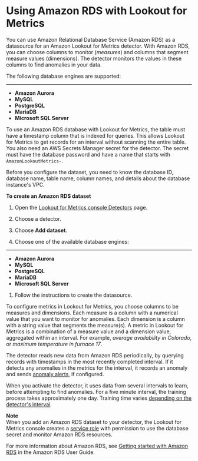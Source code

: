 # Using Amazon RDS with Lookout for Metrics<a name="services-rds"></a>

You can use Amazon Relational Database Service \(Amazon RDS\) as a datasource for an Amazon Lookout for Metrics detector\. With Amazon RDS, you can choose columns to monitor \(*measures*\) and columns that segment measure values \(dimensions\)\. The detector monitors the values in these columns to find anomalies in your data\.

The following database engines are supported:

****
+ **Amazon Aurora**
+ **MySQL**
+ **PostgreSQL**
+ **MariaDB**
+ **Microsoft SQL Server**

To use an Amazon RDS database with Lookout for Metrics, the table must have a timestamp column that is indexed for queries\. This allows Lookout for Metrics to get records for an interval without scanning the entire table\. You also need an AWS Secrets Manager secret for the detector\. The secret must have the database password and have a name that starts with `AmazonLookoutMetrics-`\.

Before you configure the dataset, you need to know the database ID, database name, table name, column names, and details about the database instance's VPC\.

**To create an Amazon RDS dataset**

1. Open the [Lookout for Metrics console Detectors](https://console.aws.amazon.com//lookoutmetrics/home#detectors) page\.

1. Choose a detector\.

1. Choose **Add dataset**\.

1. Choose one of the available database engines:

****
   + **Amazon Aurora**
   + **MySQL**
   + **PostgreSQL**
   + **MariaDB**
   + **Microsoft SQL Server**

1. Follow the instructions to create the datasource\.

To configure metrics in Lookout for Metrics, you choose columns to be measures and dimensions\. Each measure is a column with a numerical value that you want to monitor for anomalies\. Each dimension is a column with a string value that segments the measure\(s\)\. A metric in Lookout for Metrics is a combination of a measure value and a dimension value, aggregated within an interval\. For example, *average availability in Colorado*, or *maximum temperature in furnace 17*\.

The detector reads new data from Amazon RDS periodically, by querying records with timestamps in the most recently completed interval\. If it detects any anomalies in the metrics for the interval, it records an anomaly and sends [anomaly alerts](detectors-alerts.md), if configured\.

When you activate the detector, it uses data from several intervals to learn, before attempting to find anomalies\. For a five minute interval, the training process takes approximately one day\. Training time varies [depending on the detector's interval](gettingstarted-quotas.md#gettingstarted-quotas-coldstart)\.

**Note**  
When you add an Amazon RDS dataset to your detector, the Lookout for Metrics console creates a [service role](permissions-service.md) with permission to use the database secret and monitor Amazon RDS resources\.

For more information about Amazon RDS, see [Getting started with Amazon RDS](https://docs.aws.amazon.com/AmazonRDS/latest/UserGuide/CHAP_GettingStarted.html) in the Amazon RDS User Guide\.
